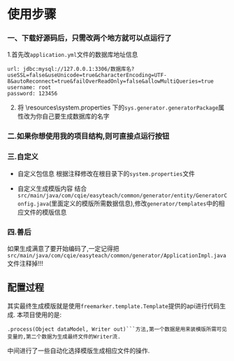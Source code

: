 # 使用步骤
### 一、下载好源码后，只需改两个地方就可以点运行了
1.首先改`application.yml`文件的数据库地址信息
```
url: jdbc:mysql://127.0.0.1:3306/数据库名?useSSL=false&useUnicode=true&characterEncoding=UTF-8&autoReconnect=true&failOverReadOnly=false&allowMultiQueries=true
username: root
password: 123456
```
2. 将 \resources\system.properties 下的`sys.generator.generatorPackage`属性改为你自己要生成数据库的名字

### 二.如果你想使用我的项目结构,则可直接点运行按钮

### 三.自定义
* 自定义包信息
根据注释修改在根目录下的`system.properties`文件

* 自定义生成模版内容
结合`src/main/java/com/cqie/easyteach/common/generator/entity/GeneratorConfig.java`(里面定义的模版所需数据信息),修改`generator/templates`中的相应文件的模版信息

### 四.善后
如果生成满意了要开始编码了,一定记得把`src/main/java/com/cqie/easyteach/common/generator/ApplicationImpl.java`文件注释掉!!!

## 配置过程
其实最终生成模版就是使用`freemarker.template.Template`提供的api进行代码生成.
本项目使用的是:
```
.process(Object dataModel, Writer out)```方法,第一个数据是用来装模版所需可见变量的,第二个数据为生成最终文件的Writer流.
```
中间进行了一些自动化选择模版生成相应文件的操作.